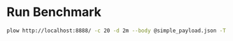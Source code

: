 

# Run Benchmark 

```sh
plow http://localhost:8888/ -c 20 -d 2m --body @simple_payload.json -T 'application/json' -m POST
```

